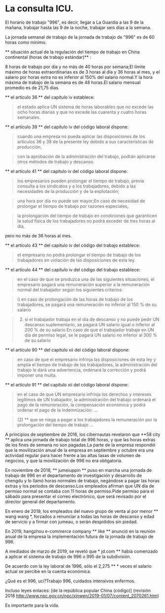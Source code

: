 La consulta ICU.
===

El horario de trabajo "996", es decir, llegar a La Guardia a las 9 de la mañana, trabajar hasta las 9 de la noche, trabajar seis días a la semana.

La jornada semanal de trabajo de la jornada de trabajo de "996" es de 60 horas como mínimo.

** situación actual de la regulación del tiempo de trabajo en China continental (horas de trabajo estándar)** :

8 horas de trabajo por día y no más de 40 horas por semana;El límite máximo de horas extraordinarias es de 3 horas al día y 36 horas al mes, y el salario por horas extra no es inferior al 150% del salario normal.Y la hora máxima de trabajo de la semana es de 48 horas.El salario mensual promedio es de 21,75 días.

** el artículo 36 ** del capítulo iv establece:

> el estado aplica UN sistema de horas laborables que no excede las ocho horas diarias y que no excede las cuarenta y cuatro horas semanales.

** el artículo 39 ** del capítulo iv del código laboral dispone:
> cuando una empresa no pueda aplicar las disposiciones de los artículos 36 y 38 de la presente ley debido a sus características de producción,

> con la aprobación de la administración del trabajo, podrán aplicarse otros métodos de trabajo y descanso.

** el artículo 41 ** del capítulo iv del código laboral dispone:
> los empresarios pueden prolongar el tiempo de trabajo, previa consulta a los sindicatos y a los trabajadores, debido a las necesidades de la producción y de la explotación;

> una hora por día no puede ser mayor;En caso de necesidad de prolongar el tiempo de trabajo por razones especiales,

> la prolongación del tiempo de trabajo en condiciones que garanticen la salud física de los trabajadores no podrá exceder de tres horas al día,
>
 pero no más de 36 horas al mes.

** el artículo 43 ** del capítulo iv del código del trabajo establece:

> el empresario no podrá prolongar el tiempo de trabajo de los trabajadores en violación de las disposiciones de esta ley.

** el artículo 44 ** del capítulo iv del código del trabajo establece:

> en el caso de que se produzca una de las siguientes situaciones, el empresario pagará una remuneración superior a la remuneración normal del trabajador según los siguientes criterios:

> i) en caso de prolongación de las horas de trabajo de los trabajadores, se pagará una remuneración no inferior al 150 % de su salario

> 2) si el trabajador trabaja en el día de descanso y no puede pedir UN descanso suplementario, se pagará UN salario igual o inferior al 200 % de su salario
En caso de que el trabajador trabaje en UN día de permiso legal, se le pagará UN salario no inferior al 300 % de su salario

** el artículo 90 ** del capítulo xii del código laboral dispone:

> en caso de que el empresario infrinja las disposiciones de esta ley y amplía el tiempo de trabajo de los trabajadores, la administración del trabajo le dará una advertencia, ordenará la corrección y podrá imponer una multa.

** el artículo 91 ** del capítulo xii del código laboral dispone:

> en el caso de que UN empresario infrinja los derechos y intereses legítimos de UN trabajador, la administración del trabajo ordenará el pago de la remuneración, la compensación económica y podrá ordenar el pago de la indemnización:
>...

> (2) ** que se niega a pagar a los trabajadores la remuneración por la prolongación del tiempo de trabajo
>...

A principios de septiembre de 2016, los cibernautas revelaron que **58 city ** aplica una jornada de trabajo total de 996 horas, y que las horas extras de los fines de semana no son pagadas.La parte de la empresa respondió que la movilización anual de la empresa en septiembre y octubre era una actividad regular para hacer frente a las altas tasas de volumen de negocios, y que la movilización de 996 no era obligatoria.

En noviembre de 2018, ** jumeiuppin ** puso en marcha una jornada de trabajo de 996 en el departamento de investigación y desarrollo de chengdu y lo llamó horas normales de trabajo, negándose a pagar las horas extras y los periodos de descanso.Los empleados afirman que UN día de permiso normal se contaba con 11 horas de permiso.Pide permiso para el sábado para presentar el correo electrónico, que será revisado por el director general del departamento.

En enero de 2019, los empleados del nuevo grupo de venta al por menor ** wang wang *, forzados a renunciar a todas las horas de descanso y edad de servicio y a firmar con jumeau, o serán despididos sin piedad.

En 2019, hangzhou e-commerce company ** like ** anunció en la reunión anual de la empresa la implementación futura de la jornada de trabajo de 996.

A mediados de marzo de 2019, se reveló que * jd.com ** había comenzado a aplicar el sistema de trabajo de 996 o 995 de la subdivisión.

De acuerdo con la ley laboral de 1996, sólo el 2,275 ** * veces el salario actual se percibe en la cuenta económica.

¿Qué es el 996, uci?Trabajo 996, cuidados intensivos enfermos.

Incluso leyes enlaces: [de la república popular China (código)] (revisión 2018 http://www.npc.gov.cn/npc/xinwen/2019-01/07/content_2070261.htm)

Es importante para la vida.
